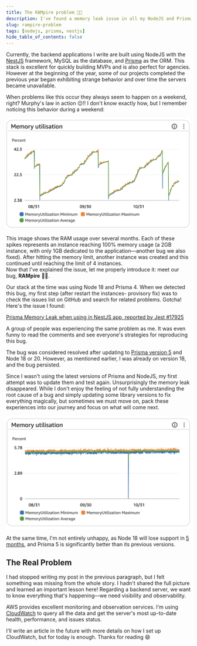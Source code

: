 ```yaml
---
title: The RAMpire problem 🧛🏻
description: I've found a memory leak issue in all my NodeJS and Prisma backend applications
slug: rampire-problem
tags: [nodejs, prisma, nestjs]
hide_table_of_contents: false
---
```

Currently, the backend applications I write are built using NodeJS with the [NestJS](https://nestjs.com/) framework, MySQL as the database, and [Prisma](https://www.prisma.io/) as the ORM. This stack is excellent for quickly building MVPs and is also perfect for agencies.  
However at the beginning of the year, some of our projects completed the previous year began exhibiting strange behavior and over time the servers became unavailable.

<!-- truncate -->

When problems like this occur they always seem to happen on a weekend, right? Murphy's law in action 😔!! I don't know exactly how, but I remember noticing this behavior during a weekend:  

![Memory leak](./assets/memory-leak.png)


This image shows the RAM usage over several months. Each of these spikes represents an instance reaching 100% memory usage (a 2GB instance, with only 1GB dedicated to the application—another bug we also fixed). After hitting the memory limit, another instance was created and this continued until reaching the limit of 4 instances.  
Now that I've explained the issue, let me properly introduce it: meet our bug, **RAMpire** 🧛🏻.  

Our stack at the time was using Node 18 and Prisma 4. When we detected this bug, my first step (after restart the instances- provisory fix) was to check the issues list on GitHub and search for related problems. Gotcha! Here's the issue I found:  

[Prisma Memory Leak when using in NestJS app, reported by Jest #17925](https://github.com/prisma/prisma/issues/17925)


A group of people was experiencing the same problem as me. It was even funny to read the comments and see everyone's strategies for reproducing this bug.  

The bug was considered resolved after updating to [Prisma version 5](https://www.prisma.io/blog/prisma-5-f66prwkjx72s) and Node 18 or 20. However, as mentioned earlier, I was already on version 18, and the bug persisted.  

Since I wasn't using the latest versions of Prisma and NodeJS, my first attempt was to update them and test again.
Unsurprisingly the memory leak disappeared. While I don't enjoy the feeling of not fully understanding the root cause of a bug and simply updating some library versions to fix everything magically, but sometimes we must move on, pack these experiences into our journey and focus on what will come next.

![Fixed issue](./assets/fixed-memory-leak.png)

At the same time, I'm not entirely unhappy, as Node 18 will lose support in [5 months](https://endoflife.date/nodejs), and Prisma 5 is significantly better than its previous versions.

## The Real Problem  

I had stopped writing my post in the previous paragraph, but I felt something was missing from the whole story.
I hadn't shared the full picture and learned an important lesson here!
Regarding a backend server, we want to know everything that's happening—we need visibility and observability.  

AWS provides excellent monitoring and observation services. I'm using [CloudWatch](https://aws.amazon.com/cloudwatch/) to query all the data and get the server's most up-to-date health, performance, and issues status.

I'll write an article in the future with more details on how I set up CloudWatch, but for today is enough. Thanks for reading 😄